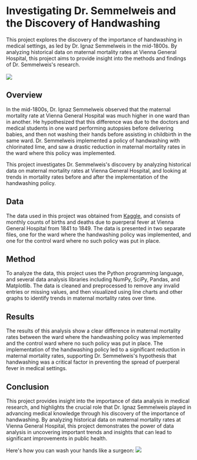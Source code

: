# Investigating Dr. Semmelweis and the Discovery of Handwashing
This project explores the discovery of the importance of handwashing in medical settings, as led by Dr. Ignaz Semmelweis in the mid-1800s. By analyzing historical data on maternal mortality rates at Vienna General Hospital, this project aims to provide insight into the methods and findings of Dr. Semmelweis's research.
<br />
<br />
<img src='https://user-images.githubusercontent.com/94699055/226206302-67ed3f79-4db5-4e73-be8b-27f41ea4fd91.png' />
<br />
## Overview
In the mid-1800s, Dr. Ignaz Semmelweis observed that the maternal mortality rate at Vienna General Hospital was much higher in one ward than in another. He hypothesized that this difference was due to the doctors and medical students in one ward performing autopsies before delivering babies, and then not washing their hands before assisting in childbirth in the same ward. Dr. Semmelweis implemented a policy of handwashing with chlorinated lime, and saw a drastic reduction in maternal mortality rates in the ward where this policy was implemented.

This project investigates Dr. Semmelweis's discovery by analyzing historical data on maternal mortality rates at Vienna General Hospital, and looking at trends in mortality rates before and after the implementation of the handwashing policy.
<br />
## Data
The data used in this project was obtained from [Kaggle](https://www.kaggle.com/datasets/arijit75/survey-data), and consists of monthly counts of births and deaths due to puerperal fever at Vienna General Hospital from 1841 to 1849. The data is presented in two separate files, one for the ward where the handwashing policy was implemented, and one for the control ward where no such policy was put in place.
<br />
## Method
To analyze the data, this project uses the Python programming language, and several data analysis libraries including NumPy, SciPy, Pandas, and Matplotlib. The data is cleaned and preprocessed to remove any invalid entries or missing values, and then visualized using line charts and other graphs to identify trends in maternal mortality rates over time.
<br />
## Results
The results of this analysis show a clear difference in maternal mortality rates between the ward where the handwashing policy was implemented and the control ward where no such policy was put in place. The implementation of the handwashing policy led to a significant reduction in maternal mortality rates, supporting Dr. Semmelweis's hypothesis that handwashing was a critical factor in preventing the spread of puerperal fever in medical settings.
<br />
## Conclusion
This project provides insight into the importance of data analysis in medical research, and highlights the crucial role that Dr. Ignaz Semmelweis played in advancing medical knowledge through his discovery of the importance of handwashing. By analyzing historical data on maternal mortality rates at Vienna General Hospital, this project demonstrates the power of data analysis in uncovering important trends and insights that can lead to significant improvements in public health.

Here's how you can wash your hands like a surgeon:
![](https://img-c.udemycdn.com/redactor/raw/2020-10-23_15-21-50-a2cee16c7b72811c007ed921900d481f.gif)
